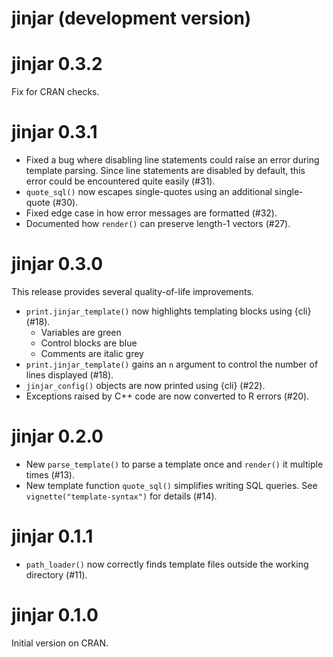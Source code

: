 # jinjar (development version)

# jinjar 0.3.2

Fix for CRAN checks.


# jinjar 0.3.1

* Fixed a bug where disabling line statements could raise an error during template parsing. Since line statements are disabled by default, this error could be encountered quite easily (#31).
* `quote_sql()` now escapes single-quotes using an additional single-quote (#30).
* Fixed edge case in how error messages are formatted (#32).
* Documented how `render()` can preserve length-1 vectors (#27).


# jinjar 0.3.0

This release provides several quality-of-life improvements.

* `print.jinjar_template()` now highlights templating blocks using {cli} (#18).
    * Variables are green
    * Control blocks are blue
    * Comments are italic grey
* `print.jinjar_template()` gains an `n` argument to control the number of lines displayed (#18).
* `jinjar_config()` objects are now printed using {cli} (#22).
* Exceptions raised by C++ code are now converted to R errors (#20).


# jinjar 0.2.0

* New `parse_template()` to parse a template once and `render()` it multiple times (#13).
* New template function `quote_sql()` simplifies writing SQL queries. See `vignette("template-syntax")` for details (#14).

# jinjar 0.1.1

* `path_loader()` now correctly finds template files outside the working directory (#11).

# jinjar 0.1.0

Initial version on CRAN.
